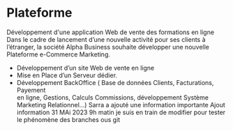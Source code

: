 # Plateforme
Développement d'une application Web de vente des formations en ligne
Dans le cadre de lancement d’une nouvelle activité pour ses clients à l’étranger, la société Alpha Business souhaite développer une nouvelle Plateforme e-Commerce Marketing.
- Développement d’un site Web de vente en ligne
- Mise en Place d’un Serveur dédier.
- Développement BackOffice ( Base de données Clients, Facturations, Payement  
  en ligne, Gestions,  Calculs Commissions, développement Système Marketing 
  Relationnel…) 
Sarra a ajouté une information importante
Ajout information 31 MAi 2023 9h matin
je suis en train de modifier pour tester le phénomène des branches ous git

